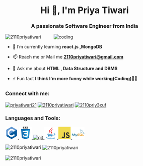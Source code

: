 
<h1 align="center">Hi 👋, I'm Priya Tiwari</h1>
<h3 align="center">A passionate Software Engineer from India</h3>
<img align="right" alt="coding" width="350" src="https://user-images.githubusercontent.com/74038190/221352975-94759904-aa4c-4032-a8ab-b546efb9c478.gif">
<p align="left"> <img src="https://komarev.com/ghpvc/?username=2110priyatiwari&label=Profile%20views&color=0e75b6&style=flat" alt="2110priyatiwari" /> </p>

- 🌱 I’m currently learning **react.js ,MongoDB**

- 📫  Reach me or Mail me **2110priyatiwari@gmail.com**
  
- 💬 Ask me about **HTML , Data Structure and DBMS**

- ⚡ Fun fact **I think I'm more funny while working(Coding)👩‍💻**

<h3 align="left">Connect with me:</h3>
<p align="left">
<a href="https://linkedin.com/in/priyatiwari21" target="blank"><img align="center" src="https://raw.githubusercontent.com/rahuldkjain/github-profile-readme-generator/master/src/images/icons/Social/linked-in-alt.svg" alt="priyatiwari21" height="30" width="40" /></a>
<a href="https://www.hackerrank.com/2110priyatiwari" target="blank"><img align="center" src="https://raw.githubusercontent.com/rahuldkjain/github-profile-readme-generator/master/src/images/icons/Social/hackerrank.svg" alt="2110priyatiwari" height="30" width="40" /></a>
<a href="https://auth.geeksforgeeks.org/user/2110priy3xuf" target="blank"><img align="center" src="https://raw.githubusercontent.com/rahuldkjain/github-profile-readme-generator/master/src/images/icons/Social/geeks-for-geeks.svg" alt="2110priy3xuf" height="30" width="40" /></a>
</p>

<h3 align="left">Languages and Tools:</h3>
<p align="left"> <a href="https://www.cprogramming.com/" target="_blank" rel="noreferrer"> <img src="https://raw.githubusercontent.com/devicons/devicon/master/icons/c/c-original.svg" alt="c" width="40" height="40"/> </a> <a href="https://www.w3schools.com/css/" target="_blank" rel="noreferrer"> <img src="https://raw.githubusercontent.com/devicons/devicon/master/icons/css3/css3-original-wordmark.svg" alt="css3" width="40" height="40"/> </a> <a href="https://git-scm.com/" target="_blank" rel="noreferrer"> <img src="https://www.vectorlogo.zone/logos/git-scm/git-scm-icon.svg" alt="git" width="40" height="40"/> </a> <a href="https://www.java.com" target="_blank" rel="noreferrer"> <img src="https://raw.githubusercontent.com/devicons/devicon/master/icons/java/java-original.svg" alt="java" width="40" height="40"/> </a> <a href="https://developer.mozilla.org/en-US/docs/Web/JavaScript" target="_blank" rel="noreferrer"> <img src="https://raw.githubusercontent.com/devicons/devicon/master/icons/javascript/javascript-original.svg" alt="javascript" width="40" height="40"/> </a> <a href="https://www.mysql.com/" target="_blank" rel="noreferrer"> <img src="https://raw.githubusercontent.com/devicons/devicon/master/icons/mysql/mysql-original-wordmark.svg" alt="mysql" width="40" height="40"/> </a> </p>

<p><img align="left" src="https://github-readme-stats.vercel.app/api/top-langs?username=2110priyatiwari&show_icons=true&locale=en&layout=compact" alt="2110priyatiwari" /></p>

<p>&nbsp;<img align="center" src="https://github-readme-stats.vercel.app/api?username=2110priyatiwari&show_icons=true&locale=en" alt="2110priyatiwari" /></p>

<p><img align="center" src="https://github-readme-streak-stats.herokuapp.com/?user=2110priyatiwari&" alt="2110priyatiwari" /></p>

